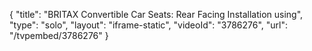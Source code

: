 {
    "title": "BRITAX Convertible Car Seats: Rear Facing Installation using",
    "type": "solo",
    "layout": "iframe-static",
    "videoId": "3786276",
    "url": "\/tvpembed\/3786276"
}